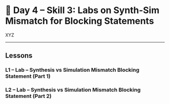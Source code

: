 # 🔹 Day 4 – Skill 3: Labs on Synth-Sim Mismatch for Blocking Statements

XYZ

---

## Lessons

### L1 – Lab – Synthesis vs Simulation Mismatch Blocking Statement (Part 1)

### L2 – Lab – Synthesis vs Simulation Mismatch Blocking Statement (Part 2)
